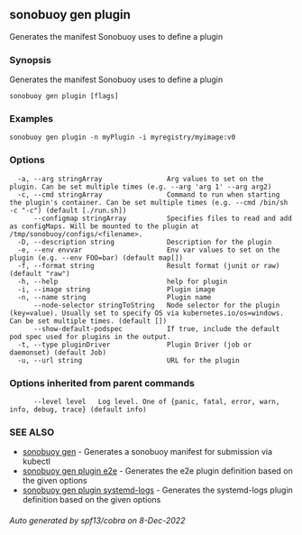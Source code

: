 ## sonobuoy gen plugin

Generates the manifest Sonobuoy uses to define a plugin

### Synopsis

Generates the manifest Sonobuoy uses to define a plugin

```
sonobuoy gen plugin [flags]
```

### Examples

```
sonobuoy gen plugin -n myPlugin -i myregistry/myimage:v0
```

### Options

```
  -a, --arg stringArray                Arg values to set on the plugin. Can be set multiple times (e.g. --arg 'arg 1' --arg arg2)
  -c, --cmd stringArray                Command to run when starting the plugin's container. Can be set multiple times (e.g. --cmd /bin/sh -c "-c") (default [./run.sh])
      --configmap stringArray          Specifies files to read and add as configMaps. Will be mounted to the plugin at /tmp/sonobuoy/configs/<filename>.
  -D, --description string             Description for the plugin
  -e, --env envvar                     Env var values to set on the plugin (e.g. --env FOO=bar) (default map[])
  -f, --format string                  Result format (junit or raw) (default "raw")
  -h, --help                           help for plugin
  -i, --image string                   Plugin image
  -n, --name string                    Plugin name
      --node-selector stringToString   Node selector for the plugin (key=value). Usually set to specify OS via kubernetes.io/os=windows. Can be set multiple times. (default [])
      --show-default-podspec           If true, include the default pod spec used for plugins in the output.
  -t, --type pluginDriver              Plugin Driver (job or daemonset) (default Job)
  -u, --url string                     URL for the plugin
```

### Options inherited from parent commands

```
      --level level   Log level. One of {panic, fatal, error, warn, info, debug, trace} (default info)
```

### SEE ALSO

* [sonobuoy gen](sonobuoy_gen.md)	 - Generates a sonobuoy manifest for submission via kubectl
* [sonobuoy gen plugin e2e](sonobuoy_gen_plugin_e2e.md)	 - Generates the e2e plugin definition based on the given options
* [sonobuoy gen plugin systemd-logs](sonobuoy_gen_plugin_systemd-logs.md)	 - Generates the systemd-logs plugin definition based on the given options

###### Auto generated by spf13/cobra on 8-Dec-2022
